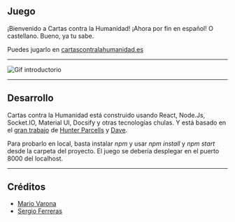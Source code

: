 ## Juego
¡Bienvenido a Cartas contra la Humanidad! ¡Ahora por fin en español! O castellano. Bueno, ya tu sabe.

Puedes jugarlo en [cartascontralahumanidad.es](http://cartascontralahumanidad.es)

***

![Gif introductorio](https://bmsalamanca.com/others/cartascontralahumanidad/hero.gif)

***

## Desarrollo

Cartas contra la Humanidad está construido usando React, Node.Js, Socket.IO, Material UI, Docsify y otras tecnologías chulas. Y está basado en el [gran trabajo](https://github.com/hparcells/cards-against-humanity) de [Hunter Parcells](https://github.com/hparcells) y [Dave](https://github.com/imdaveead).

Para probarlo en local, basta instalar _npm_ y usar _npm install_ y _npm start_ desde la carpeta del proyecto. El juego se debería desplegar en el puerto 8000 del localhost.

***

## Créditos
- [Mario Varona](https://github.com/mvarona)
- [Sergio Ferreras](https://github.com/SergioPucela)